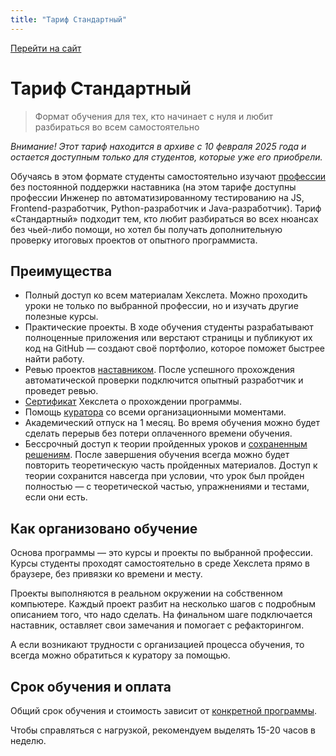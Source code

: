 ```yaml
---
title: "Тариф Стандартный"
---
```


[Перейти на сайт](https://ru.hexlet.io)

# Тариф Стандартный

> Формат обучения для тех, кто начинает с нуля и любит разбираться во всем самостоятельно

*Внимание! Этот тариф находится в архиве с 10 февраля 2025 года и остается доступным только для студентов, которые уже его приобрели.*

Обучаясь в этом формате студенты самостоятельно изучают [профессии](https://ru.hexlet.io/courses) без постоянной поддержки наставника (на этом тарифе доступны профессии Инженер по автоматизированному тестированию на JS, Frontend-разработчик, Python-разработчик и Java-разработчик). Тариф «Стандартный» подходит тем, кто любит разбираться во всех нюансах без чьей-либо помощи, но хотел бы получать дополнительную проверку итоговых проектов от опытного программиста.

## Преимущества

* Полный доступ ко всем материалам Хекслета. Можно проходить уроки не только по выбранной профессии, но и изучать другие полезные курсы.
* Практические проекты. В ходе обучения студенты разрабатывают полноценные приложения или верстают страницы и публикуют их код на GitHub — создают своё портфолио, которое поможет быстрее найти работу.
* Ревью проектов [наставником](https://hexlet.github.io/learning-process/nastavnik). После успешного прохождения автоматической проверки подключится опытный разработчик и проведет ревью.
* [Сертификат](https://hexlet.github.io/getting-started/sertifikat/) Хекслета о прохождении программы.
* Помощь [куратора](https://hexlet.github.io/learning-process/kurator) со всеми организационными моментами.
* Академический отпуск на 1 месяц. Во время обучения можно будет сделать перерыв без потери оплаченного времени обучения.
* Бессрочный доступ к теории пройденных уроков и [сохраненным решениям](https://hexlet.github.io/practice/kak-sohranit-svoe-reshenie). После завершения обучения всегда можно будет повторить теоретическую часть пройденных материалов. Доступ к теории сохранится навсегда при условии, что урок был пройден полностью — с теоретической частью, упражнениями и тестами, если они есть.

## Как организовано обучение

Основа программы — это курсы и проекты по выбранной профессии. Курсы студенты проходят самостоятельно в среде Хекслета прямо в браузере, без привязки ко времени и месту.

Проекты выполняются в реальном окружении на собственном компьютере. Каждый проект разбит на несколько шагов с подробным описанием того, что надо сделать. На финальном шаге подключается наставник, оставляет свои замечания и помогает с рефакторингом.

А если возникают трудности с организацией процесса обучения, то всегда можно обратиться к куратору за помощью.

## Срок обучения и оплата

Общий срок обучения и стоимость зависит от [конкретной программы](https://ru.hexlet.io/courses).

Чтобы справляться с нагрузкой, рекомендуем выделять 15-20 часов в неделю.
